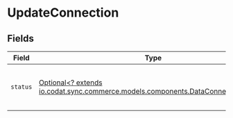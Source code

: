 # UpdateConnection


## Fields

| Field                                                                                                                                | Type                                                                                                                                 | Required                                                                                                                             | Description                                                                                                                          |
| ------------------------------------------------------------------------------------------------------------------------------------ | ------------------------------------------------------------------------------------------------------------------------------------ | ------------------------------------------------------------------------------------------------------------------------------------ | ------------------------------------------------------------------------------------------------------------------------------------ |
| `status`                                                                                                                             | [Optional<? extends io.codat.sync.commerce.models.components.DataConnectionStatus>](../../models/components/DataConnectionStatus.md) | :heavy_minus_sign:                                                                                                                   | The current authorization status of the data connection.                                                                             |